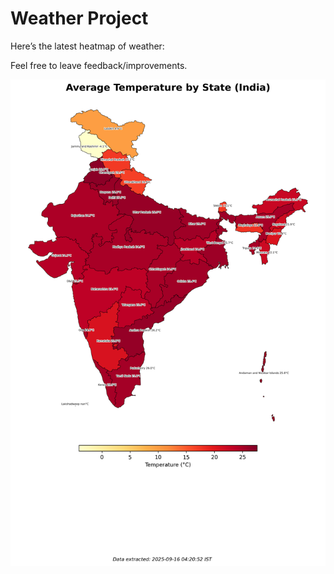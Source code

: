 # Weather Project

Here’s the latest heatmap of weather:

Feel free to leave feedback/improvements.

![India Heatmap](docs/assets/india_heatmap.png?v=C8984E)
